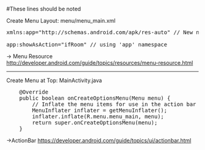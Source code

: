 
#These lines should be noted

Create Menu Layout:
menu/menu_main.xml

<pre>
xmlns:app="http://schemas.android.com/apk/res-auto" // New namespace

app:showAsAction="ifRoom" // using 'app' namespace
</pre>
-> Menu Resource http://developer.android.com/guide/topics/resources/menu-resource.html

--------------------------------------------------------------------------------------------------------------------------------------------


Create Menu at Top:
MainActivity.java

<pre>
    @Override
    public boolean onCreateOptionsMenu(Menu menu) {
        // Inflate the menu items for use in the action bar
        MenuInflater inflater = getMenuInflater();
        inflater.inflate(R.menu.menu_main, menu);
        return super.onCreateOptionsMenu(menu);
    }
</pre>


->ActionBar
https://developer.android.com/guide/topics/ui/actionbar.html
